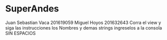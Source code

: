 # SuperAndes
Juan Sebastian Vaca 201619059
Miguel Hoyos 201632643
Corra el view y siga las instrucciones
los Nombres y demas strings ingreselos a la consola SIN ESPACIOS
